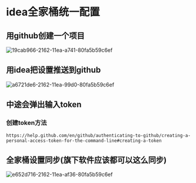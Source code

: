 # idea全家桶统一配置

## 用github创建一个项目

![19cab966-2162-11ea-a741-80fa5b59c6ef](https://weizongtang-img.oss-cn-shenzhen.aliyuncs.com/myblog/19cab966-2162-11ea-a741-80fa5b59c6ef.jpg)

## 用idea把设置推送到github

![a6721de6-2162-11ea-99d0-80fa5b59c6ef](https://weizongtang-img.oss-cn-shenzhen.aliyuncs.com/myblog/a6721de6-2162-11ea-99d0-80fa5b59c6ef.jpg)

## 中途会弹出输入token

### 创建token方法

```url
https://help.github.com/en/github/authenticating-to-github/creating-a-personal-access-token-for-the-command-line#creating-a-token
```

## 全家桶设置同步(旗下软件应该都可以这么同步)

![e652d716-2162-11ea-af36-80fa5b59c6ef](https://weizongtang-img.oss-cn-shenzhen.aliyuncs.com/myblog/e652d716-2162-11ea-af36-80fa5b59c6ef.jpg)
